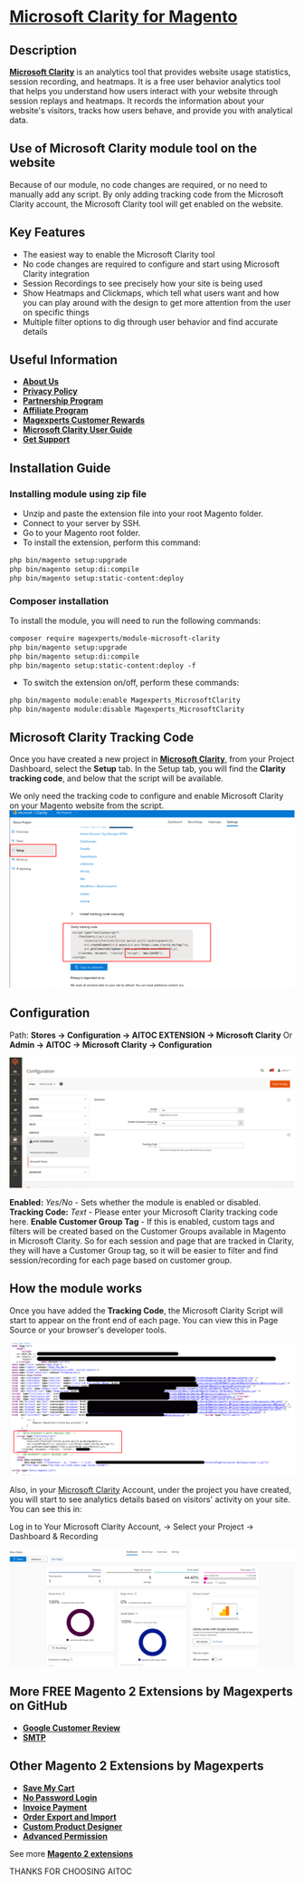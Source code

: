 # [Microsoft Clarity for Magento](https://www.magexperts.com/microsoft-clarity.html)

## Description

[**Microsoft Clarity**](https://clarity.microsoft.com/) is an analytics tool that provides website usage statistics, session recording, and heatmaps. It is a free user behavior analytics tool that helps you understand how users interact with your website through session replays and heatmaps. It records the information about your website's visitors, tracks how users behave, and provide you with analytical data.

## Use of Microsoft Clarity module tool on the website

Because of our module, no code changes are required, or no need to manually add any script. By only adding tracking code from the Microsoft Clarity account, the Microsoft Clarity tool will get enabled on the website.

## Key Features

- The easiest way to enable the Microsoft Clarity tool
- No code changes are required to configure and start using Microsoft Clarity integration
- Session Recordings to see precisely how your site is being used
- Show Heatmaps and Clickmaps, which tell what users want and how you can play around with the design to get more attention from the user on specific things
- Multiple filter options to dig through user behavior and find accurate details

## Useful Information

- [**About Us**](https://www.magexperts.com/about-us.html) 
- [**Privacy Policy**](https://www.magexperts.com/privacy-policy.html)  
- [**Partnership Program**](https://www.magexperts.com/partnership-program)  
- [**Affiliate Program**](https://www.magexperts.com/affiliate-program)  
- [**Magexperts Customer Rewards**](https://www.magexperts.com/reward-points)  
- [**Microsoft Clarity User Guide**](https://www.magexperts.com/docs/microsoft-clarity/)  
- [**Get Support**](https://www.magexperts.com/get-support.html)  

## Installation Guide

### Installing module using zip file
 
- Unzip and paste the extension file into your root Magento folder.
- Connect to your server by SSH.
- Go to your Magento root folder.
- To install the extension, perform this command:
 
```
php bin/magento setup:upgrade
php bin/magento setup:di:compile
php bin/magento setup:static-content:deploy
```

### Composer installation

To install the module, you will need to run the following commands:

```
composer require magexperts/module-microsoft-clarity
php bin/magento setup:upgrade
php bin/magento setup:di:compile
php bin/magento setup:static-content:deploy -f
```

- To switch the extension on/off, perform these commands:
 
```
php bin/magento module:enable Magexperts_MicrosoftClarity
php bin/magento module:disable Magexperts_MicrosoftClarity
```

## Microsoft Clarity Tracking Code

Once you have created a new project in [**Microsoft Clarity**](https://clarity.microsoft.com/), from your Project Dashboard, select the **Setup** tab. In the Setup tab, you will find the **Clarity tracking code**, and below that the script will be available.
 
We only need the tracking code to configure and enable Microsoft Clarity on your Magento website from the script.
[![](docs/trackingcode.png)](docs/trackingcode.png)

## Configuration

Path: **Stores → Configuration → AITOC EXTENSION → Microsoft Clarity** Or **Admin → AITOC → Microsoft Clarity → Configuration**

[![](docs/config.png)](docs/config.png)
 
**Enabled:** _Yes/No_ - Sets whether the module is enabled or disabled. 
**Tracking Code:** _Text_ - Please enter your Microsoft Clarity tracking code here.
**Enable Customer Group Tag** - If this is enabled, custom tags and filters will be created based on the Customer Groups available in Magento in Microsoft Clarity. So for each session and page that are tracked in Clarity, they will have a Customer Group tag, so it will be easier to filter and find session/recording for each page based on customer group.

## How the module works
 
Once you have added the **Tracking Code**, the Microsoft Clarity Script will start to appear on the front end of each page. You can view this in Page Source or your browser's developer tools.
 
[![](docs/console.png)](docs/console.png)
 
Also, in your [Microsoft Clarity](https://clarity.microsoft.com/) Account, under the project you have created, you will start to see analytics details based on visitors' activity on your site. You can see this in:
 
Log in to Your Microsoft Clarity Account, → Select your Project → Dashboard & Recording
 
[![](docs/dashboard.png)](docs/dashboard.png)

## More FREE Magento 2 Extensions by Magexperts on GitHub

- [**Google Customer Review**](https://github.com/magexperts/magento-2-google-customer-reviews) 
- [**SMTP**](https://github.com/magexperts/magento-2-smtp)  

## Other Magento 2 Extensions by Magexperts

- [**Save My Cart**](https://www.magexperts.com/save-my-cart.html) 
- [**No Password Login**](https://www.magexperts.com/no-password-login.html)  
- [**Invoice Payment**](https://www.magexperts.com/invoice-payment.html)  
- [**Order Export and Import**](https://www.magexperts.com/magento-2-orders-export-and-import.html)  
- [**Custom Product Designer**](https://www.magexperts.com/magento-2-custom-product-designer.html)  
- [**Advanced Permission**](https://www.magexperts.com/magento-2-advanced-permissions.html)

See more [**Magento 2 extensions**](https://www.magexperts.com/magento-2-extensions.html)

THANKS FOR CHOOSING AITOC 
